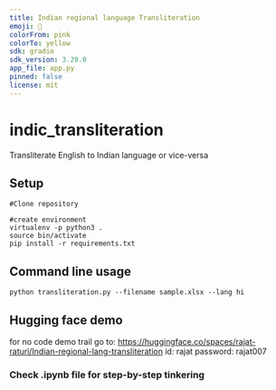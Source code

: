 ```yaml
---
title: Indian regional language Transliteration
emoji: 🐨
colorFrom: pink
colorTo: yellow
sdk: gradio
sdk_version: 3.29.0
app_file: app.py
pinned: false
license: mit
---
```


# indic_transliteration

Transliterate English to Indian language or vice-versa

## Setup
```
#Clone repository

#create environment
virtualenv -p python3 .
source bin/activate
pip install -r requirements.txt
```

## Command line usage
```
python transliteration.py --filename sample.xlsx --lang hi
```
## Hugging face demo
for no code demo trail go to:
https://huggingface.co/spaces/rajat-raturi/Indian-regional-lang-transliteration
id: rajat
password: rajat007


### Check .ipynb file for step-by-step tinkering
